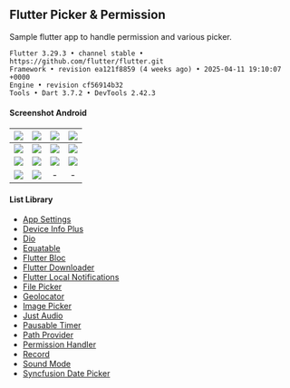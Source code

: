 ## Flutter Picker & Permission

Sample flutter app to handle permission and various picker.

```
Flutter 3.29.3 • channel stable • https://github.com/flutter/flutter.git
Framework • revision ea121f8859 (4 weeks ago) • 2025-04-11 19:10:07 +0000
Engine • revision cf56914b32
Tools • Dart 3.7.2 • DevTools 2.42.3
```

#### Screenshot Android

|        ![](https://i.imgur.com/awsZq5F.jpeg)         | ![](https://i.imgur.com/GMeOM2b.jpeg) | ![](https://images2.imgbox.com/86/60/ddKVtWoj_o.jpg) |        ![](https://i.imgur.com/2o2lwkf.jpeg)         |
| :--------------------------------------------------: | :-----------------------------------: | :--------------------------------------------------: | :--------------------------------------------------: |
|        ![](https://i.imgur.com/Ftpa8NI.jpeg)         | ![](https://i.imgur.com/iLevinZ.jpeg) | ![](https://images2.imgbox.com/9e/8f/Of5lgdsa_o.jpg) |        ![](https://i.imgur.com/NxuAkdV.jpeg)         |
| ![](https://images2.imgbox.com/5c/8b/Y8N3AUIV_o.jpg) | ![](https://i.imgur.com/iXoSIeI.jpeg) |        ![](https://i.imgur.com/Q9O0s58.jpeg)         | ![](https://images2.imgbox.com/dc/28/udKFvctN_o.jpg) |
| ![](https://images2.imgbox.com/43/2b/rcggeCqx_o.jpg) | ![](https://i.imgur.com/vLA12Fc.jpeg) |                          -                           |                          -                           |

#### List Library

- [App Settings](https://pub.dev/packages/app_settings)
- [Device Info Plus](https://pub.dev/packages/device_info_plus)
- [Dio](https://pub.dev/packages/dio)
- [Equatable](https://pub.dev/packages/equatable)
- [Flutter Bloc](https://pub.dev/packages/flutter_bloc)
- [Flutter Downloader](https://pub.dev/packages/flutter_downloader)
- [Flutter Local Notifications](https://pub.dev/packages/flutter_local_notifications)
- [File Picker](https://pub.dev/packages/file_picker)
- [Geolocator](https://pub.dev/packages/geolocator)
- [Image Picker](https://pub.dev/packages/image_picker)
- [Just Audio](https://pub.dev/packages/just_audio)
- [Pausable Timer](https://pub.dev/packages/pausable_timer)
- [Path Provider](https://pub.dev/packages/path_provider)
- [Permission Handler](https://pub.dev/packages/permission_handler)
- [Record](https://pub.dev/packages/record)
- [Sound Mode](https://pub.dev/packages/sound_mode)
- [Syncfusion Date Picker](https://pub.dev/packages/syncfusion_flutter_datepicker)
